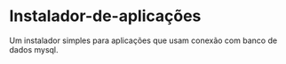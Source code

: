 # Instalador-de-aplicações
Um instalador simples para aplicações que usam conexão com banco de dados mysql.

